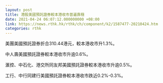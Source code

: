 ```yaml
---
layout: post
title: 港股美國預託證券較本港收市普遍靠穩
date: 2021-04-24 06:07:12.000000000 +08:00
link: https://news.rthk.hk/rthk/ch/component/k2/1587477-20210424.htm
categories: rthk
---
```


美團美國預託證券折合310.44港元，較本港收市升1.3%。

中人壽美國預託證券較本港收市升逾0.6%。

滙控、中石化、港交所同友邦美國預託證券較本港收市升逾0.5%。

工行、中行同建行美國預託證券較本港收市跌近0.2%-0.3%。
